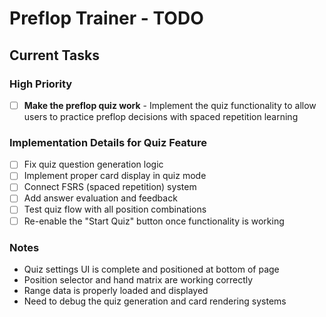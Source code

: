 # Preflop Trainer - TODO

## Current Tasks

### High Priority
- [ ] **Make the preflop quiz work** - Implement the quiz functionality to allow users to practice preflop decisions with spaced repetition learning

### Implementation Details for Quiz Feature
- [ ] Fix quiz question generation logic
- [ ] Implement proper card display in quiz mode
- [ ] Connect FSRS (spaced repetition) system
- [ ] Add answer evaluation and feedback
- [ ] Test quiz flow with all position combinations
- [ ] Re-enable the "Start Quiz" button once functionality is working

### Notes
- Quiz settings UI is complete and positioned at bottom of page
- Position selector and hand matrix are working correctly
- Range data is properly loaded and displayed
- Need to debug the quiz generation and card rendering systems
